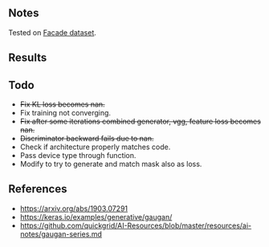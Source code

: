 ## Notes

Tested on [Facade dataset](https://cmp.felk.cvut.cz/~tylecr1/facade/).

## Results


## Todo

- ~~Fix KL loss becomes nan.~~
- Fix training not converging.
- ~~Fix after some iterations combined generator, vgg, feature loss becomes nan.~~
- ~~Discriminator backward fails due to nan.~~
- Check if architecture properly matches code.
- Pass device type through function.
- Modify to try to generate and match mask also as loss.

## References

- https://arxiv.org/abs/1903.07291
- https://keras.io/examples/generative/gaugan/
- https://github.com/quickgrid/AI-Resources/blob/master/resources/ai-notes/gaugan-series.md
